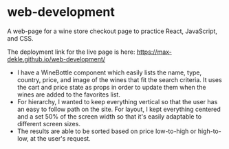 # web-development
A web-page for a wine store checkout page to practice React, JavaScript, and CSS. 

The deployment link for the live page is here: https://max-dekle.github.io/web-development/

- I have a WineBottle component which easily lists the name, type, country, price, and image of the wines
that fit the search criteria. It uses the cart and price state as props in order to update them when the 
wines are added to the favorites list. 
- For hierarchy, I wanted to keep everything vertical so that the user has an easy to follow path on the 
site. For layout, I kept everything centered and a set 50% of the screen width so that it's easily
adaptable to different screen sizes.
- The results are able to be sorted based on price low-to-high or high-to-low, at the user's request. 